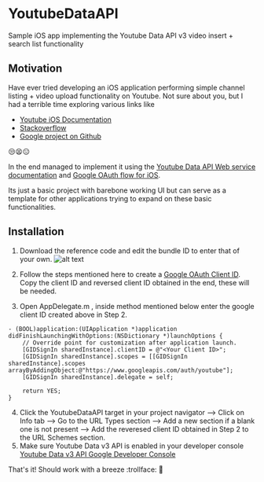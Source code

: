 # YoutubeDataAPI
Sample iOS app implementing the Youtube Data API v3 video insert + search list functionality


## Motivation
Have ever tried developing an iOS application performing simple channel listing + video upload functionality on Youtube. Not sure about you, but I had a terrible time exploring various links like 
- [Youtube iOS Documentation](https://developers.google.com/youtube/v3/quickstart/ios)
- [Stackoverflow](https://stackoverflow.com/questions/42002514/video-upload-to-youtube-from-app)
- [Google project on Github](https://github.com/google/google-api-objectivec-client) 

:unamused::tired_face::expressionless:


In the end managed to implement it using the [Youtube Data API Web service documentation](https://developers.google.com/youtube/v3/docs/) and [Google OAuth flow for iOS](https://developers.google.com/identity/sign-in/ios/start-integrating). 

Its just a basic project with barebone working UI but can serve as a template for other applications trying to expand on these basic functionalities.


## Installation

1. Download the reference code and edit the bundle ID to enter that of your own.
![alt text](https://user-images.githubusercontent.com/17490066/36351878-fa93514c-14d5-11e8-9ee0-0100a8010e4b.png)


2. Follow the steps mentioned here to create a [Google OAuth Client ID](https://developers.google.com/identity/sign-in/ios/start-integrating). Copy the client ID and reversed client ID obtained in the end, these will be needed.
3. Open AppDelegate.m , inside method mentioned below enter the google client ID created above in Step 2.
```
- (BOOL)application:(UIApplication *)application didFinishLaunchingWithOptions:(NSDictionary *)launchOptions {
    // Override point for customization after application launch.
    [GIDSignIn sharedInstance].clientID = @"<Your Client ID>";
    [GIDSignIn sharedInstance].scopes = [[GIDSignIn sharedInstance].scopes arrayByAddingObject:@"https://www.googleapis.com/auth/youtube"];
    [GIDSignIn sharedInstance].delegate = self;

    return YES;
}
```
4. Click the YoutubeDataAPI target in your project navigator --> Click on Info tab --> Go to the URL Types section --> Add a new section if a blank one is not present --> Add the reveresed client ID obtained in Step 2 to the URL Schemes section.
5. Make sure Youtube Data v3 API is enabled in your developer console [Youtube Data v3 API Google Developer Console](https://console.cloud.google.com/apis/library/youtube.googleapis.com/)

That's it! Should work with a breeze :trollface: :see_no_evil:
